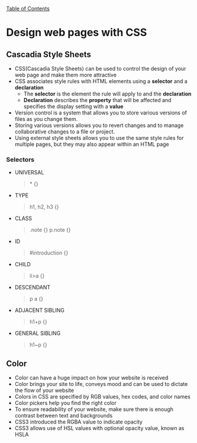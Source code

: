 [Table of Contents](https://peterjast.github.io/reading-notes/)

# **Design web pages with CSS**

## Cascadia Style Sheets

* CSS(Cascadia Style Sheets) can be used to control the design of your web page and make them more attractive
* CSS associates style rules with HTML elements using a **selector** and a **declaration**
    * The **selector** is the element the rule will apply to and the **declaration** 
    * **Declaration** describes the **property** that will be affected and specifies the display setting with a **value**   
* Version control is a system that allows you to store various versions of files as you change them.
* Storing various versions allows you to revert changes and to manage collaborative changes to a file or project.
* Using external style sheets allows you to use the same style rules for multiple pages, but they may also appear within an HTML page

### Selectors 
* UNIVERSAL
    > \* {}
* TYPE
    > h1, h2, h3 {}
* CLASS
    > .note {}
    > p.note {} 
* ID
    > #introduction {}
* CHILD
    > li>a {}
* DESCENDANT
    > p a {}
* ADJACENT SIBLING
    > h1+p {}  
* GENERAL SIBLING
    > h1~p {}    


## Color

* Color can have a huge impact on how your website is received
* Color brings your site to life, conveys mood and can be used to dictate the flow of your website
* Colors in CSS are specified by RGB values, hex codes, and color names
* Color pickers help you find the right color
* To ensure readability of your website, make sure there is enough contrast between text and backgrounds
* CSS3 introduced the RGBA value to indicate opacity
* CSS3 allows use of HSL values with optional opacity value, known as HSLA


  
